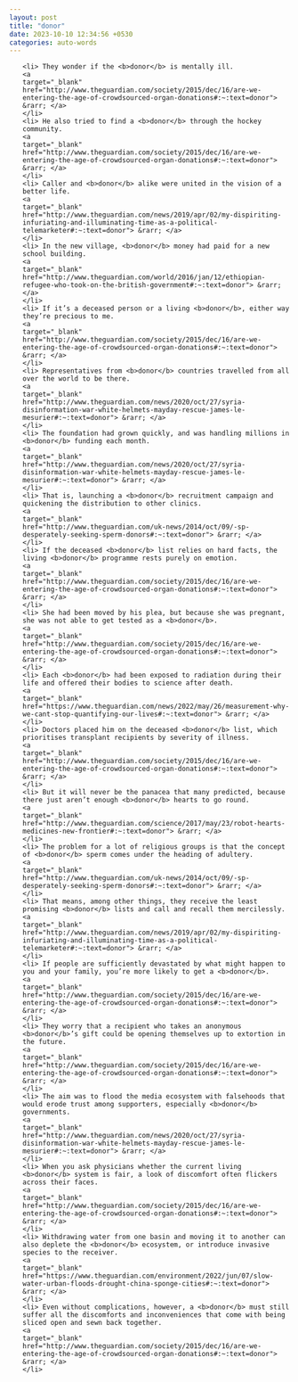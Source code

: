 ```yaml
---
layout: post
title: "donor"
date: 2023-10-10 12:34:56 +0530
categories: auto-words
---
```

<ol>

    <li> They wonder if the <b>donor</b> is mentally ill.
    <a 
    target="_blank" 
    href="http://www.theguardian.com/society/2015/dec/16/are-we-entering-the-age-of-crowdsourced-organ-donations#:~:text=donor"> &rarr; </a>
    </li>
    <li> He also tried to find a <b>donor</b> through the hockey community.
    <a 
    target="_blank" 
    href="http://www.theguardian.com/society/2015/dec/16/are-we-entering-the-age-of-crowdsourced-organ-donations#:~:text=donor"> &rarr; </a>
    </li>
    <li> Caller and <b>donor</b> alike were united in the vision of a better life.
    <a 
    target="_blank" 
    href="http://www.theguardian.com/news/2019/apr/02/my-dispiriting-infuriating-and-illuminating-time-as-a-political-telemarketer#:~:text=donor"> &rarr; </a>
    </li>
    <li> In the new village, <b>donor</b> money had paid for a new school building.
    <a 
    target="_blank" 
    href="http://www.theguardian.com/world/2016/jan/12/ethiopian-refugee-who-took-on-the-british-government#:~:text=donor"> &rarr; </a>
    </li>
    <li> If it’s a deceased person or a living <b>donor</b>, either way they’re precious to me.
    <a 
    target="_blank" 
    href="http://www.theguardian.com/society/2015/dec/16/are-we-entering-the-age-of-crowdsourced-organ-donations#:~:text=donor"> &rarr; </a>
    </li>
    <li> Representatives from <b>donor</b> countries travelled from all over the world to be there.
    <a 
    target="_blank" 
    href="http://www.theguardian.com/news/2020/oct/27/syria-disinformation-war-white-helmets-mayday-rescue-james-le-mesurier#:~:text=donor"> &rarr; </a>
    </li>
    <li> The foundation had grown quickly, and was handling millions in <b>donor</b> funding each month.
    <a 
    target="_blank" 
    href="http://www.theguardian.com/news/2020/oct/27/syria-disinformation-war-white-helmets-mayday-rescue-james-le-mesurier#:~:text=donor"> &rarr; </a>
    </li>
    <li> That is, launching a <b>donor</b> recruitment campaign and quickening the distribution to other clinics.
    <a 
    target="_blank" 
    href="http://www.theguardian.com/uk-news/2014/oct/09/-sp-desperately-seeking-sperm-donors#:~:text=donor"> &rarr; </a>
    </li>
    <li> If the deceased <b>donor</b> list relies on hard facts, the living <b>donor</b> programme rests purely on emotion.
    <a 
    target="_blank" 
    href="http://www.theguardian.com/society/2015/dec/16/are-we-entering-the-age-of-crowdsourced-organ-donations#:~:text=donor"> &rarr; </a>
    </li>
    <li> She had been moved by his plea, but because she was pregnant, she was not able to get tested as a <b>donor</b>.
    <a 
    target="_blank" 
    href="http://www.theguardian.com/society/2015/dec/16/are-we-entering-the-age-of-crowdsourced-organ-donations#:~:text=donor"> &rarr; </a>
    </li>
    <li> Each <b>donor</b> had been exposed to radiation during their life and offered their bodies to science after death.
    <a 
    target="_blank" 
    href="https://www.theguardian.com/news/2022/may/26/measurement-why-we-cant-stop-quantifying-our-lives#:~:text=donor"> &rarr; </a>
    </li>
    <li> Doctors placed him on the deceased <b>donor</b> list, which prioritises transplant recipients by severity of illness.
    <a 
    target="_blank" 
    href="http://www.theguardian.com/society/2015/dec/16/are-we-entering-the-age-of-crowdsourced-organ-donations#:~:text=donor"> &rarr; </a>
    </li>
    <li> But it will never be the panacea that many predicted, because there just aren’t enough <b>donor</b> hearts to go round.
    <a 
    target="_blank" 
    href="http://www.theguardian.com/science/2017/may/23/robot-hearts-medicines-new-frontier#:~:text=donor"> &rarr; </a>
    </li>
    <li> The problem for a lot of religious groups is that the concept of <b>donor</b> sperm comes under the heading of adultery.
    <a 
    target="_blank" 
    href="http://www.theguardian.com/uk-news/2014/oct/09/-sp-desperately-seeking-sperm-donors#:~:text=donor"> &rarr; </a>
    </li>
    <li> That means, among other things, they receive the least promising <b>donor</b> lists and call and recall them mercilessly.
    <a 
    target="_blank" 
    href="http://www.theguardian.com/news/2019/apr/02/my-dispiriting-infuriating-and-illuminating-time-as-a-political-telemarketer#:~:text=donor"> &rarr; </a>
    </li>
    <li> If people are sufficiently devastated by what might happen to you and your family, you’re more likely to get a <b>donor</b>.
    <a 
    target="_blank" 
    href="http://www.theguardian.com/society/2015/dec/16/are-we-entering-the-age-of-crowdsourced-organ-donations#:~:text=donor"> &rarr; </a>
    </li>
    <li> They worry that a recipient who takes an anonymous <b>donor</b>’s gift could be opening themselves up to extortion in the future.
    <a 
    target="_blank" 
    href="http://www.theguardian.com/society/2015/dec/16/are-we-entering-the-age-of-crowdsourced-organ-donations#:~:text=donor"> &rarr; </a>
    </li>
    <li> The aim was to flood the media ecosystem with falsehoods that would erode trust among supporters, especially <b>donor</b> governments.
    <a 
    target="_blank" 
    href="http://www.theguardian.com/news/2020/oct/27/syria-disinformation-war-white-helmets-mayday-rescue-james-le-mesurier#:~:text=donor"> &rarr; </a>
    </li>
    <li> When you ask physicians whether the current living <b>donor</b> system is fair, a look of discomfort often flickers across their faces.
    <a 
    target="_blank" 
    href="http://www.theguardian.com/society/2015/dec/16/are-we-entering-the-age-of-crowdsourced-organ-donations#:~:text=donor"> &rarr; </a>
    </li>
    <li> Withdrawing water from one basin and moving it to another can also deplete the <b>donor</b> ecosystem, or introduce invasive species to the receiver.
    <a 
    target="_blank" 
    href="https://www.theguardian.com/environment/2022/jun/07/slow-water-urban-floods-drought-china-sponge-cities#:~:text=donor"> &rarr; </a>
    </li>
    <li> Even without complications, however, a <b>donor</b> must still suffer all the discomforts and inconveniences that come with being sliced open and sewn back together.
    <a 
    target="_blank" 
    href="http://www.theguardian.com/society/2015/dec/16/are-we-entering-the-age-of-crowdsourced-organ-donations#:~:text=donor"> &rarr; </a>
    </li>